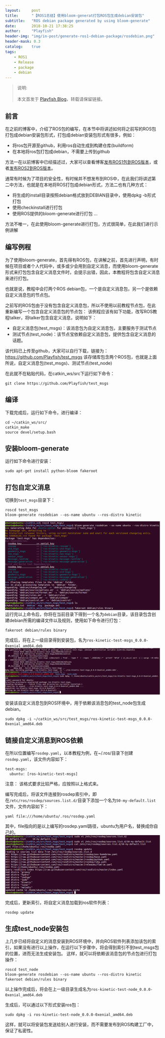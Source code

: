 ```yaml
---
layout:     post
title:      "【ROS1总结】使用bloom-generat打包ROS包生成debian安装包"
subtitle:   "ROS debian package generated by using bloom-generate"
date:       2018-10-21 17:38:25
author:     "Playfish"
header-img: "img/in-post/generate-ros1-debian-package/rosdebian.png"
header-mask: 0.3
catalog:    true
tags:
    - ROS1
    - Release
    - package
	- debian
---
```



> 说明:<br><br>
> 本文首发于 [Playfish Blog](http://carlzhang.club/2018/10/21/generate-ros1-debian-package/)，转载请保留链接。

## 前言

在之前的博客中，介绍了ROS包的编写，在本节中将讲述如何将之前写的ROS包打包成debian安装包形式，打包成debian安装包形式有很多，例如：

 * 将ros包开源至github，利用ros自动生成到构建仓库(buildform)
 * 在本地将ros包打包成debian，不需要上传到github

方法一在以前博客中已经描述过，大家可以查看博客[发布ROS1包到ROS版本](http://carlzhang.club/2018/04/22/releaseros1-into-rosdistro/)，或者[发布ROS2到ROS版本](http://carlzhang.club/2018/04/25/releaseros2-into-rosdistro/)。

通常有时候为了项目的安全性，有时候并不想发布到ROS中，在此我们将讲述第二中方法，也就是在本地将ROS打包成debian形式，方法二也有几种方式：
 * 将生成的install目录按照debian格式放到DEBIAN目录中，使用dpkg -b形式打包
 * 使用checkinstall进行打包
 * 使用ROS提供的bloom-generate进行打包
 ...
 
方法不唯一，在此使用bloom-generate进行打包，方式很简单，在此我们进行示例讲解

## 编写例程

为了使用bloom-generate，首先得有ROS包，在讲解之前，首先进行声明，有时候在项目或者个人代码中，或多或少会用到自定义消息，而使用bloom-generate形式来打包包含自定义消息文件时，会提示出错，因此，本教程将包含自定义消息来进行打包。

也就是说，教程中会打两个ROS debian包，一个是自定义消息包，另一个是依赖自定义消息包的节点包。

之前写的ROS包由于没有包含自定义消息包，所以不使用以前教程节点包，在此重新编写一个包含自定义消息包的节点包：
该例程应该有如下功能，改写ROS教程talker，将talker包含自定义消息，说明如下：
 * 自定义消息包(test_msgs)：该消息包为自定义消息包，主要服务于测试节点
 * 测试节点(test_node)：该节点宝依赖自定义消息包，提供包含自定义消息的话题。
 
该代码已上传至github，大家可以自行下载，链接为：https://github.com/Playfish/test_msgs
该存储库包含两个ROS包，也就是上面所说，自定义消息包(test_msgs)、测试节点(test_node)

在此就不在粘贴代码，在catkin_ws/src下运行如下命令：
```
git clone https://github.com/Playfish/test_msgs
```

## 编译

下载完成后，运行如下命令，进行编译：
```
cd ~/catkin_ws/src/
catkin_make
source devel/setup.bash
```

## 安装bloom-generate

运行如下命令进行安装：
```
sudo apt-get install python-bloom fakeroot
```

## 打包自定义消息

切换到```test_msgs```目录下：
```
roscd test_msgs
bloom-generate rosdebian --os-name ubuntu --ros-distro kinetic 
```
![](/img/in-post/generate-ros1-debian-package/bloom-generate-test-msgs.png)
运行完以上命令后，你将在当前目录下得到一个名为```debian```目录，该目录包含创建debian所需的编译文件以及规则，使用如下命令进行打包：
```
fakeroot debian/rules binary
```
完成后，将在上一级目录得到安装包，名为```ros-kinetic-test-msgs_0.0.0-0xenial_amd64.deb ```
![](/img/in-post/generate-ros1-debian-package/test-msgs-debian.png)

安装该自定义消息包到ROS环境中，用于依赖该消息包的test_node包生成debian。
```
sudo dpkg -i ~/catkin_ws/src/test_msgs/ros-kinetic-test-msgs_0.0.0-0xenial_amd64.deb
```
## 链接自定义消息到ROS依赖

在所以位置编写```rosdep.yaml```，以本教程为例，在~/.ros/目录下创建```rosdep.yaml```，该文件内容如下：
```
test-msgs:
  ubuntu: [ros-kinetic-test-msgs]
```
注意： 该格式要求比较严格，应按照以上格式来。

编写完成后，将该文件连接到rosdep索引中，即在```/etc/ros/rosdep/sources.list.d/```目录下添加一个名为``` 50-my-default.list ```文件，文件内容如下：
```
yaml file:///home/ubuntu/.ros/rosdep.yaml
```
其中，file指向的是以上编写的rosdep.yaml路径，ubuntu为用户名，替换成你自己的。
![](/img/in-post/generate-ros1-debian-package/etc-rosdep.png)

完成后，更新索引，将自定义消息加载到ros软件列表：
```
rosdep update
```

## 生成test_node安装包

上几步已经将自定义的消息安装到ROS环境中，并向ROS软件列表添加该包的索引，如果没有进行以上操作，在运行以下步骤中，将会得到索引不到test_msgs包的位置，进而无法生成安装包。
这样，就可以将依赖该消息包的节点包进行打包操作：
```
roscd test_node
bloom-generate rosdebian --os-name ubuntu --ros-distro kinetic
fakeroot debian/rules binary
```
以上操作完成后，将会在上一级目录生成名为```ros-kinetic-test-node_0.0.0-0xenial_amd64.deb```

生成后，可以通过以下形式安装ros包：
```
sudo dpkg -i ros-kinetic-test-node_0.0.0-0xenial_amd64.deb
```
这样，就可以将安装包发送给别人进行安装，而不需要发布到ROS构建工厂中，保证了私密性。

